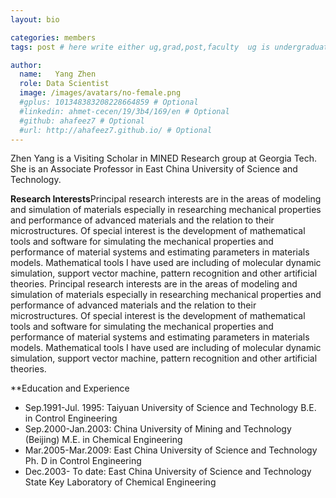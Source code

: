 ```yaml
---
layout: bio

categories: members
tags: post # here write either ug,grad,post,faculty  ug is undergraduate, grad self explanatory, post is for post docs and visiting professors

author:
  name:   Yang Zhen
  role: Data Scientist
  image: /images/avatars/no-female.png
  #gplus: 101348383208228664859 # Optional
  #linkedin: ahmet-cecen/19/3b4/169/en # Optional
  #github: ahafeez7 # Optional
  #url: http://ahafeez7.github.io/ # Optional
---
```


Zhen Yang is a Visiting Scholar in MINED Research group at Georgia Tech. She is an Associate Professor
in East China University of Science and Technology. 

**Research Interests**Principal research interests are in the areas of modeling and simulation of materials especially in researching mechanical properties and performance of advanced materials and the relation to their microstructures. Of special interest is the development of mathematical tools and software for simulating the mechanical properties and performance of material systems and estimating parameters in materials models. Mathematical tools I have used are including of molecular dynamic simulation, support vector machine, pattern recognition and other artificial theories.
Principal research interests are in the areas of modeling and simulation of materials especially in researching mechanical properties and performance of advanced materials and the relation to their microstructures. Of special interest is the development of mathematical tools and software for simulating the mechanical properties and performance of material systems and estimating parameters in materials models. Mathematical tools I have used are including of molecular dynamic simulation, support vector machine, pattern recognition and other artificial theories.

**Education and Experience

* Sep.1991-Jul. 1995:  Taiyuan University of Science and Technology
                      B.E. in Control Engineering
* Sep.2000-Jan.2003:  China University of Mining and Technology (Beijing)
                     M.E. in Chemical Engineering
* Mar.2005-Mar.2009:  East China University of Science and Technology
 Ph. D in Control Engineering
* Dec.2003- To date:   East China University of Science and Technology
State Key Laboratory of Chemical Engineering    

